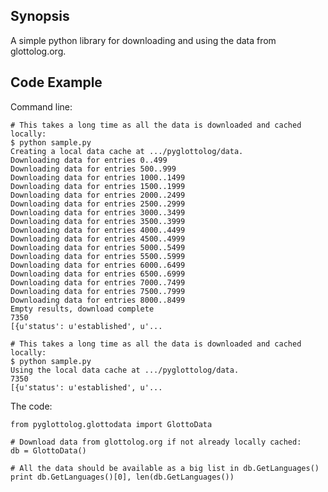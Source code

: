 ## Synopsis

A simple python library for downloading and using the data from glottolog.org.

## Code Example

Command line:

    # This takes a long time as all the data is downloaded and cached locally:
    $ python sample.py
    Creating a local data cache at .../pyglottolog/data.
    Downloading data for entries 0..499
    Downloading data for entries 500..999
    Downloading data for entries 1000..1499
    Downloading data for entries 1500..1999
    Downloading data for entries 2000..2499
    Downloading data for entries 2500..2999
    Downloading data for entries 3000..3499
    Downloading data for entries 3500..3999
    Downloading data for entries 4000..4499
    Downloading data for entries 4500..4999
    Downloading data for entries 5000..5499
    Downloading data for entries 5500..5999
    Downloading data for entries 6000..6499
    Downloading data for entries 6500..6999
    Downloading data for entries 7000..7499
    Downloading data for entries 7500..7999
    Downloading data for entries 8000..8499
    Empty results, download complete
    7350
    [{u'status': u'established', u'...

    # This takes a long time as all the data is downloaded and cached locally:
    $ python sample.py
    Using the local data cache at .../pyglottolog/data.
    7350
    [{u'status': u'established', u'...

The code:

    from pyglottolog.glottodata import GlottoData

    # Download data from glottolog.org if not already locally cached:
    db = GlottoData()

    # All the data should be available as a big list in db.GetLanguages()
    print db.GetLanguages()[0], len(db.GetLanguages())
